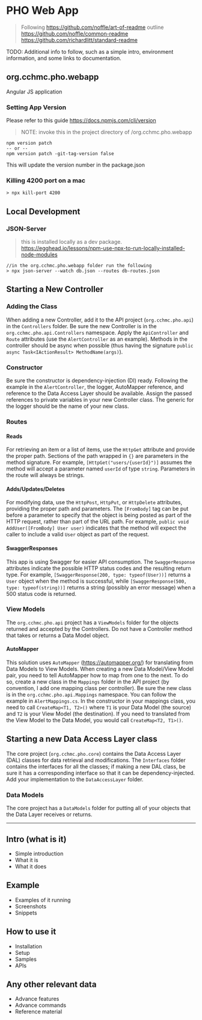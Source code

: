 # PHO Web App

> Following <https://github.com/noffle/art-of-readme> outline
> <https://github.com/noffle/common-readme>
> <https://github.com/richardlitt/standard-readme>

TODO: Additional info to follow, such as a simple intro, environment information, and some links to documentation.


## org.cchmc.pho.webapp

Angular JS application

### Setting App Version
Please refer to this guide
https://docs.npmjs.com/cli/version

> NOTE: invoke this in the project directory of /org.cchmc.pho.webapp

```console
npm version patch
-- or --
npm version patch -git-tag-version false
```
This will update the version number in the package.json

### Killing 4200 port on a mac
```console
> npx kill-port 4200
```

## Local Development

###

###  JSON-Server

> this is installed locally as a dev package.
> https://egghead.io/lessons/npm-use-npx-to-run-locally-installed-node-modules

```console
//in the org.cchmc.pho.webapp folder run the following
> npx json-server --watch db.json --routes db-routes.json
```




## Starting a New Controller
### Adding the Class
When adding a new Controller, add it to the API project (`org.cchmc.pho.api`) in the `Controllers` folder. Be sure the new Controller is in the `org.cchmc.pho.api.Controllers`
namespace. Apply the `ApiController` and `Route` attributes (use the `AlertController` as an example). Methods in the controller
should be async when possible (thus having the signature `public async Task<IActionResult> MethodName(args)`).

### Constructor
Be sure the constructor is dependency-injection (DI) ready. Following the example in the `AlertController`, the
logger, AutoMapper reference, and reference to the Data Access Layer should be available. Assign the passed references
to private variables in your new Controller class. The generic for the logger should be the name of your new class.

### Routes
#### Reads
For retrieving an item or a list of items, use the `HttpGet` attribute and provide the proper path. Sections of the path wrapped in `{}`
are parameters in the method signature. For example, `[HttpGet("users/{userId}")]` assumes the method will accept a parameter named
`userId` of type `string`. Parameters in the route will always be strings.

#### Adds/Updates/Deletes
For modifying data, use the `HttpPost`, `HttpPut`, or `HttpDelete` attributes, providing the proper path and parameters. The
`[FromBody]` tag can be put before a parameter to specify that the object is being posted as part of the HTTP request,
rather than part of the URL path. For example, `public void AddUser([FromBody] User user)` indicates that the method will
expect the caller to include a valid `User` object as part of the request.

#### SwaggerResponses
This app is using Swagger for easier API consumption. The `SwaggerResponse` attributes indicate the possible HTTP status codes
and the resulting return type. For example, `[SwaggerResponse(200, type: typeof(User))]` returns a `User` object when the
method is successful, while `[SwaggerResponse(500, type: typeof(string))]` returns a string (possibly an error message) when
a 500 status code is returned.

### View Models
The `org.cchmc.pho.api` project has a `ViewModels` folder for the objects returned and accepted by the Controllers. Do not
have a Controller method that takes or returns a Data Model object.

#### AutoMapper
This solution uses `AutoMapper` (<https://automapper.org/>) for translating from Data Models to View Models. When creating a new
Data Model/View Model pair, you need to tell AutoMapper how to map from one to the next. To do so, create a new class in the
`Mappings` folder in the API project (by convention, I add one mapping class per controller). Be sure the new class is in the
`org.cchmc.pho.api.Mappings` namespace. You can follow the example in `AlertMappings.cs`. In the constructor in your mappings
class, you need to call `CreateMap<T1, T2>()` where `T1` is your Data Model (the source) and `T2` is your View Model (the
destination). If you need to translated from the View Model to the Data Model, you would call `CreateMap<T2, T1>()`.


## Starting a new Data Access Layer class
The core project (`org.cchmc.pho.core`) contains the Data Access Layer (DAL) classes for data retrieval and modifications. The
`Interfaces` folder contains the interfaces for all the classes; if making a new DAL class, be sure it has a corresponding
interface so that it can be dependency-injected. Add your implementation to the `DataAccessLayer` folder.

### Data Models
The core project has a `DataModels` folder for putting all of your objects that the Data Layer receives or returns.



---



## Intro (what is it)

- Simple introduction
- What it is
- What it does


## Example

- Examples of it running
- Screenshots
- Snippets


## How to use it

- Installation
- Setup
- Samples
- APIs


## Any other relevant data

- Advance features
- Advance commands
- Reference material

